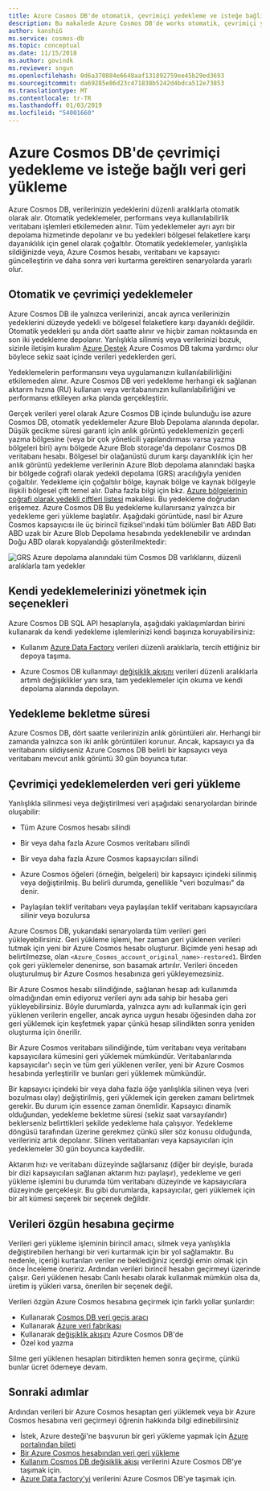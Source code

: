 ```yaml
---
title: Azure Cosmos DB'de otomatik, çevrimiçi yedekleme ve isteğe bağlı veri geri yükleme
description: Bu makalede Azure Cosmos DB'de works otomatik, çevrimiçi yedekleme ve isteğe bağlı veri geri yükleme nasıl.
author: kanshiG
ms.service: cosmos-db
ms.topic: conceptual
ms.date: 11/15/2018
ms.author: govindk
ms.reviewer: sngun
ms.openlocfilehash: 0d6a370884e6648aaf131892759ee45b29ed3693
ms.sourcegitcommit: da69285e86d23c471838b5242d4bdca512e73853
ms.translationtype: MT
ms.contentlocale: tr-TR
ms.lasthandoff: 01/03/2019
ms.locfileid: "54001660"
---
```

# <a name="online-backup-and-on-demand-data-restore-in-azure-cosmos-db"></a>Azure Cosmos DB'de çevrimiçi yedekleme ve isteğe bağlı veri geri yükleme

Azure Cosmos DB, verilerinizin yedeklerini düzenli aralıklarla otomatik olarak alır. Otomatik yedeklemeler, performans veya kullanılabilirlik veritabanı işlemleri etkilemeden alınır. Tüm yedeklemeler ayrı ayrı bir depolama hizmetinde depolanır ve bu yedekleri bölgesel felaketlere karşı dayanıklılık için genel olarak çoğaltılır. Otomatik yedeklemeler, yanlışlıkla sildiğinizde veya, Azure Cosmos hesabı, veritabanı ve kapsayıcı güncelleştirin ve daha sonra veri kurtarma gerektiren senaryolarda yararlı olur.

## <a name="automatic-and-online-backups"></a>Otomatik ve çevrimiçi yedeklemeler

Azure Cosmos DB ile yalnızca verilerinizi, ancak ayrıca verilerinizin yedeklerini düzeyde yedekli ve bölgesel felaketlere karşı dayanıklı değildir. Otomatik yedekleri şu anda dört saatte alınır ve hiçbir zaman noktasında en son iki yedekleme depolanır. Yanlışlıkla silinmiş veya verilerinizi bozuk, sizinle iletişim kuralım [Azure Destek](https://azure.microsoft.com/support/options/) Azure Cosmos DB takıma yardımcı olur böylece sekiz saat içinde verileri yedeklerden geri.

Yedeklemelerin performansını veya uygulamanızın kullanılabilirliğini etkilemeden alınır. Azure Cosmos DB veri yedekleme herhangi ek sağlanan aktarım hızına (RU) kullanan veya veritabanınızın kullanılabilirliğini ve performansı etkileyen arka planda gerçekleştirir.

Gerçek verileri yerel olarak Azure Cosmos DB içinde bulunduğu ise azure Cosmos DB, otomatik yedeklemeler Azure Blob Depolama alanında depolar. Düşük gecikme süresi garanti için anlık görüntü yedeklemenizin geçerli yazma bölgesine (veya bir çok yöneticili yapılandırması varsa yazma bölgeleri biri) aynı bölgede Azure Blob storage'da depolanır Cosmos DB veritabanı hesabı. Bölgesel bir olağanüstü durum karşı dayanıklılık için her anlık görüntü yedekleme verilerinin Azure Blob depolama alanındaki başka bir bölgede coğrafi olarak yedekli depolama (GRS) aracılığıyla yeniden çoğaltılır. Yedekleme için çoğaltılır bölge, kaynak bölge ve kaynak bölgeyle ilişkili bölgesel çift temel alır. Daha fazla bilgi için bkz. [Azure bölgelerinin coğrafi olarak yedekli çiftleri listesi](../best-practices-availability-paired-regions.md) makalesi. Bu yedekleme doğrudan erişemez. Azure Cosmos DB Bu yedekleme kullanırsanız yalnızca bir yedekleme geri yükleme başlatılır.
Aşağıdaki görüntüde, nasıl bir Azure Cosmos kapsayıcısı ile üç birincil fiziksel'ındaki tüm bölümler Batı ABD Batı ABD uzak bir Azure Blob Depolama hesabında yedeklenebilir ve ardından Doğu ABD olarak kopyalandığı gösterilmektedir:

![GRS Azure depolama alanındaki tüm Cosmos DB varlıklarını, düzenli aralıklarla tam yedekler](./media/online-backup-and-restore/automatic-backup.png)

## <a name="options-to-manage-your-own-backups"></a>Kendi yedeklemelerinizi yönetmek için seçenekleri

Azure Cosmos DB SQL API hesaplarıyla, aşağıdaki yaklaşımlardan birini kullanarak da kendi yedekleme işlemlerinizi kendi başınıza koruyabilirsiniz:

* Kullanım [Azure Data Factory](../data-factory/connector-azure-cosmos-db.md) verileri düzenli aralıklarla, tercih ettiğiniz bir depoya taşıma.

* Azure Cosmos DB kullanmayı [değişiklik akışını](change-feed.md) verileri düzenli aralıklarla artımlı değişiklikler yanı sıra, tam yedeklemeler için okuma ve kendi depolama alanında depolayın.

## <a name="backup-retention-period"></a>Yedekleme bekletme süresi

Azure Cosmos DB, dört saatte verilerinizin anlık görüntüleri alır. Herhangi bir zamanda yalnızca son iki anlık görüntüleri korunur. Ancak, kapsayıcı ya da veritabanını sildiyseniz Azure Cosmos DB belirli bir kapsayıcı veya veritabanı mevcut anlık görüntü 30 gün boyunca tutar.

## <a name="restoring-data-from-online-backups"></a>Çevrimiçi yedeklemelerden veri geri yükleme

Yanlışlıkla silinmesi veya değiştirilmesi veri aşağıdaki senaryolardan birinde oluşabilir:  

* Tüm Azure Cosmos hesabı silindi

* Bir veya daha fazla Azure Cosmos veritabanı silindi

* Bir veya daha fazla Azure Cosmos kapsayıcıları silindi

* Azure Cosmos öğeleri (örneğin, belgeleri) bir kapsayıcı içindeki silinmiş veya değiştirilmiş. Bu belirli durumda, genellikle "veri bozulması" da denir.

* Paylaşılan teklif veritabanı veya paylaşılan teklif veritabanı kapsayıcılara silinir veya bozulursa

Azure Cosmos DB, yukarıdaki senaryolarda tüm verileri geri yükleyebilirsiniz. Geri yükleme işlemi, her zaman geri yüklenen verileri tutmak için yeni bir Azure Cosmos hesabı oluşturur. Biçimde yeni hesap adı belirtilmezse, olan `<Azure_Cosmos_account_original_name>-restored1`. Birden çok geri yüklemeler denenirse, son basamak artırılır. Verileri önceden oluşturulmuş bir Azure Cosmos hesabınıza geri yükleyemezsiniz.

Bir Azure Cosmos hesabı silindiğinde, sağlanan hesap adı kullanımda olmadığından emin ediyoruz verileri aynı ada sahip bir hesaba geri yükleyebilirsiniz. Böyle durumlarda, yalnızca aynı adı kullanmak için geri yüklenen verilerin engeller, ancak ayrıca uygun hesabı öğesinden daha zor geri yüklemek için keşfetmek yapar çünkü hesap silindikten sonra yeniden oluşturma için önerilir. 

Bir Azure Cosmos veritabanı silindiğinde, tüm veritabanı veya veritabanı kapsayıcılara kümesini geri yüklemek mümkündür. Veritabanlarında kapsayıcılar'ı seçin ve tüm geri yüklenen veriler, yeni bir Azure Cosmos hesabında yerleştirilir ve bunları geri yüklemek mümkündür.

Bir kapsayıcı içindeki bir veya daha fazla öğe yanlışlıkla silinen veya (veri bozulması olay) değiştirilmiş, geri yüklemek için gereken zamanı belirtmek gerekir. Bu durum için essence zaman önemlidir. Kapsayıcı dinamik olduğundan, yedekleme bekletme süresi (sekiz saat varsayılandır) beklerseniz belirttikleri şekilde yedekleme hala çalışıyor. Yedekleme döngüsü tarafından üzerine gerekmez çünkü siler söz konusu olduğunda, verileriniz artık depolanır. Silinen veritabanları veya kapsayıcıları için yedeklemeler 30 gün boyunca kaydedilir.

Aktarım hızı ve veritabanı düzeyinde sağlarsanız (diğer bir deyişle, burada bir dizi kapsayıcıları sağlanan aktarım hızı paylaşır), yedekleme ve geri yükleme işlemini bu durumda tüm veritabanı düzeyinde ve kapsayıcılara düzeyinde gerçekleşir. Bu gibi durumlarda, kapsayıcılar, geri yüklemek için bir alt kümesi seçerek bir seçenek değildir.

## <a name="migrating-data-to-the-original-account"></a>Verileri özgün hesabına geçirme

Verileri geri yükleme işleminin birincil amacı, silmek veya yanlışlıkla değiştirebilen herhangi bir veri kurtarmak için bir yol sağlamaktır. Bu nedenle, içeriği kurtarılan veriler ne beklediğiniz içerdiği emin olmak için önce İnceleme öneririz. Ardından verileri birincil hesabın geçirmeyi üzerinde çalışır. Geri yüklenen hesabı Canlı hesabı olarak kullanmak mümkün olsa da, üretim iş yükleri varsa, önerilen bir seçenek değil.  

Verileri özgün Azure Cosmos hesabına geçirmek için farklı yollar şunlardır:

* Kullanarak [Cosmos DB veri geçiş aracı](import-data.md)
* Kullanarak [Azure veri fabrikası]( ../data-factory/connector-azure-cosmos-db.md)
* Kullanarak [değişiklik akışını](change-feed.md) Azure Cosmos DB'de 
* Özel kod yazma

Silme geri yüklenen hesapları bitirdikten hemen sonra geçirme, çünkü bunlar ücret ödemeye devam.

## <a name="next-steps"></a>Sonraki adımlar

Ardından verileri bir Azure Cosmos hesaptan geri yüklemek veya bir Azure Cosmos hesabına veri geçirmeyi öğrenin hakkında bilgi edinebilirsiniz

* İstek, Azure desteği'ne başvurun bir geri yükleme yapmak için [Azure portalından bileti](https://portal.azure.com/?#blade/Microsoft_Azure_Support/HelpAndSupportBlade)
* [Bir Azure Cosmos hesabından veri geri yükleme](how-to-backup-and-restore.md)
* [Kullanım Cosmos DB değişiklik akışı](change-feed.md) verilerini Azure Cosmos DB'ye taşımak için.
* [Azure Data factory'yi](../data-factory/connector-azure-cosmos-db.md) verilerini Azure Cosmos DB'ye taşımak için.

